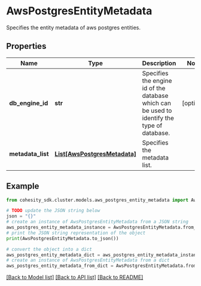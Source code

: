 # AwsPostgresEntityMetadata

Specifies the entity metadata of aws postgres entities.

## Properties

Name | Type | Description | Notes
------------ | ------------- | ------------- | -------------
**db_engine_id** | **str** | Specifies the engine id of the database which can be used to identify the type of database. | [optional] 
**metadata_list** | [**List[AwsPostgresMetadata]**](AwsPostgresMetadata.md) | Specifies the metadata list. | 

## Example

```python
from cohesity_sdk.cluster.models.aws_postgres_entity_metadata import AwsPostgresEntityMetadata

# TODO update the JSON string below
json = "{}"
# create an instance of AwsPostgresEntityMetadata from a JSON string
aws_postgres_entity_metadata_instance = AwsPostgresEntityMetadata.from_json(json)
# print the JSON string representation of the object
print(AwsPostgresEntityMetadata.to_json())

# convert the object into a dict
aws_postgres_entity_metadata_dict = aws_postgres_entity_metadata_instance.to_dict()
# create an instance of AwsPostgresEntityMetadata from a dict
aws_postgres_entity_metadata_from_dict = AwsPostgresEntityMetadata.from_dict(aws_postgres_entity_metadata_dict)
```
[[Back to Model list]](../README.md#documentation-for-models) [[Back to API list]](../README.md#documentation-for-api-endpoints) [[Back to README]](../README.md)


